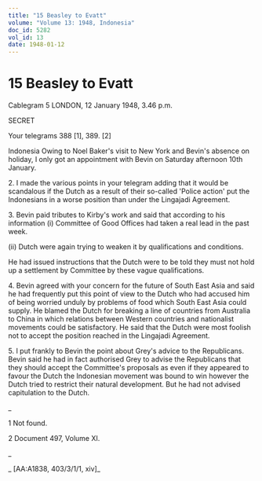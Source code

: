 ```yaml
---
title: "15 Beasley to Evatt"
volume: "Volume 13: 1948, Indonesia"
doc_id: 5282
vol_id: 13
date: 1948-01-12
---
```


# 15 Beasley to Evatt

Cablegram 5 LONDON, 12 January 1948, 3.46 p.m.

SECRET

Your telegrams 388 [1], 389. [2]

Indonesia Owing to Noel Baker's visit to New York and Bevin's absence on holiday, I only got an appointment with Bevin on Saturday afternoon 10th January.

2\. I made the various points in your telegram adding that it would be scandalous if the Dutch as a result of their so-called 'Police action' put the Indonesians in a worse position than under the Lingajadi Agreement.

3\. Bevin paid tributes to Kirby's work and said that according to his information (i) Committee of Good Offices had taken a real lead in the past week.

(ii) Dutch were again trying to weaken it by qualifications and conditions.

He had issued instructions that the Dutch were to be told they must not hold up a settlement by Committee by these vague qualifications.

4\. Bevin agreed with your concern for the future of South East Asia and said he had frequently put this point of view to the Dutch who had accused him of being worried unduly by problems of food which South East Asia could supply. He blamed the Dutch for breaking a line of countries from Australia to China in which relations between Western countries and nationalist movements could be satisfactory. He said that the Dutch were most foolish not to accept the position reached in the Lingajadi Agreement.

5\. I put frankly to Bevin the point about Grey's advice to the Republicans. Bevin said he had in fact authorised Grey to advise the Republicans that they should accept the Committee's proposals as even if they appeared to favour the Dutch the Indonesian movement was bound to win however the Dutch tried to restrict their natural development. But he had not advised capitulation to the Dutch.

_

1 Not found.

2 Document 497, Volume XI.

_

_ [AA:A1838, 403/3/1/1, xiv]_
